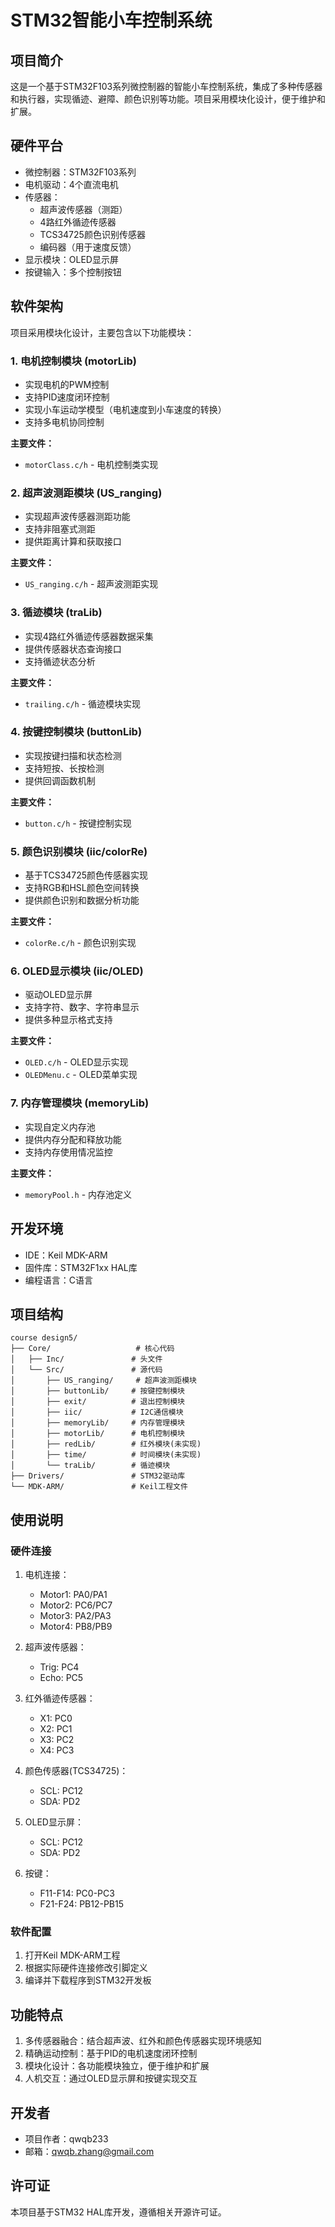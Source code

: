 # STM32智能小车控制系统

## 项目简介

这是一个基于STM32F103系列微控制器的智能小车控制系统，集成了多种传感器和执行器，实现循迹、避障、颜色识别等功能。项目采用模块化设计，便于维护和扩展。

## 硬件平台

- 微控制器：STM32F103系列
- 电机驱动：4个直流电机
- 传感器：
  - 超声波传感器（测距）
  - 4路红外循迹传感器
  - TCS34725颜色识别传感器
  - 编码器（用于速度反馈）
- 显示模块：OLED显示屏
- 按键输入：多个控制按钮

## 软件架构

项目采用模块化设计，主要包含以下功能模块：

### 1. 电机控制模块 (motorLib)

- 实现电机的PWM控制
- 支持PID速度闭环控制
- 实现小车运动学模型（电机速度到小车速度的转换）
- 支持多电机协同控制

**主要文件：**
- `motorClass.c/h` - 电机控制类实现

### 2. 超声波测距模块 (US_ranging)

- 实现超声波传感器测距功能
- 支持非阻塞式测距
- 提供距离计算和获取接口

**主要文件：**
- `US_ranging.c/h` - 超声波测距实现

### 3. 循迹模块 (traLib)

- 实现4路红外循迹传感器数据采集
- 提供传感器状态查询接口
- 支持循迹状态分析

**主要文件：**
- `trailing.c/h` - 循迹模块实现

### 4. 按键控制模块 (buttonLib)

- 实现按键扫描和状态检测
- 支持短按、长按检测
- 提供回调函数机制

**主要文件：**
- `button.c/h` - 按键控制实现

### 5. 颜色识别模块 (iic/colorRe)

- 基于TCS34725颜色传感器实现
- 支持RGB和HSL颜色空间转换
- 提供颜色识别和数据分析功能

**主要文件：**
- `colorRe.c/h` - 颜色识别实现

### 6. OLED显示模块 (iic/OLED)

- 驱动OLED显示屏
- 支持字符、数字、字符串显示
- 提供多种显示格式支持

**主要文件：**
- `OLED.c/h` - OLED显示实现
- `OLEDMenu.c` - OLED菜单实现

### 7. 内存管理模块 (memoryLib)

- 实现自定义内存池
- 提供内存分配和释放功能
- 支持内存使用情况监控

**主要文件：**
- `memoryPool.h` - 内存池定义

## 开发环境

- IDE：Keil MDK-ARM
- 固件库：STM32F1xx HAL库
- 编程语言：C语言

## 项目结构

```
course design5/
├── Core/                   # 核心代码
│   ├── Inc/               # 头文件
│   └── Src/               # 源代码
│       ├── US_ranging/     # 超声波测距模块
│       ├── buttonLib/     # 按键控制模块
│       ├── exit/          # 退出控制模块
│       ├── iic/           # I2C通信模块
│       ├── memoryLib/     # 内存管理模块
│       ├── motorLib/      # 电机控制模块
│       ├── redLib/        # 红外模块(未实现)
│       ├── time/          # 时间模块(未实现)
│       └── traLib/        # 循迹模块
├── Drivers/               # STM32驱动库
└── MDK-ARM/               # Keil工程文件
```

## 使用说明

### 硬件连接

1. 电机连接：
   - Motor1: PA0/PA1
   - Motor2: PC6/PC7
   - Motor3: PA2/PA3
   - Motor4: PB8/PB9

2. 超声波传感器：
   - Trig: PC4
   - Echo: PC5

3. 红外循迹传感器：
   - X1: PC0
   - X2: PC1
   - X3: PC2
   - X4: PC3

4. 颜色传感器(TCS34725)：
   - SCL: PC12
   - SDA: PD2

5. OLED显示屏：
   - SCL: PC12
   - SDA: PD2

6. 按键：
   - F11-F14: PC0-PC3
   - F21-F24: PB12-PB15

### 软件配置

1. 打开Keil MDK-ARM工程
2. 根据实际硬件连接修改引脚定义
3. 编译并下载程序到STM32开发板

## 功能特点

1. 多传感器融合：结合超声波、红外和颜色传感器实现环境感知
2. 精确运动控制：基于PID的电机速度闭环控制
3. 模块化设计：各功能模块独立，便于维护和扩展
4. 人机交互：通过OLED显示屏和按键实现交互

## 开发者

- 项目作者：qwqb233
- 邮箱：qwqb.zhang@gmail.com

## 许可证

本项目基于STM32 HAL库开发，遵循相关开源许可证。
